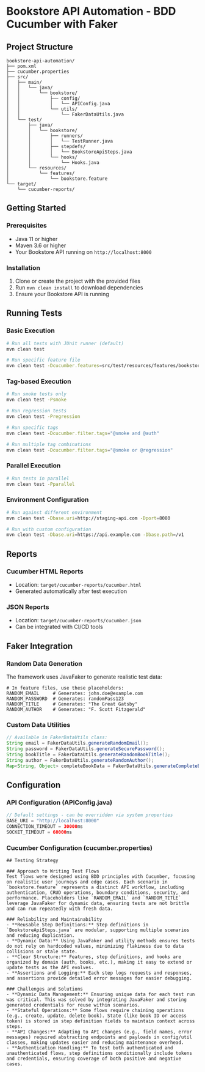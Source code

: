 # Bookstore API Automation - BDD Cucumber with Faker

## Project Structure

```
bookstore-api-automation/
├── pom.xml
├── cucumber.properties
├── src/
│   ├── main/
│   │   └── java/
│   │       └── bookstore/
│   │           ├── config/
│   │           │   └── APIConfig.java
│   │           └── utils/
│   │               └── FakerDataUtils.java
│   └── test/
│       ├── java/
│       │   └── bookstore/
│       │       ├── runners/
│       │       │   └── TestRunner.java
│       │       ├── stepdefs/
│       │       │   └── BookstoreApiSteps.java
│       │       └── hooks/
│       │           └── Hooks.java
│       └── resources/
│           └── features/
│               └── bookstore.feature
└── target/
    └── cucumber-reports/
```

## Getting Started

### Prerequisites
- Java 11 or higher
- Maven 3.6 or higher
- Your Bookstore API running on `http://localhost:8000`

### Installation
1. Clone or create the project with the provided files
2. Run `mvn clean install` to download dependencies
3. Ensure your Bookstore API is running

##  Running Tests

### Basic Execution
```bash
# Run all tests with JUnit runner (default)
mvn clean test

# Run specific feature file
mvn clean test -Dcucumber.features=src/test/resources/features/bookstore.feature
```

### Tag-based Execution
```bash
# Run smoke tests only
mvn clean test -Psmoke

# Run regression tests
mvn clean test -Pregression

# Run specific tags
mvn clean test -Dcucumber.filter.tags="@smoke and @auth"

# Run multiple tag combinations
mvn clean test -Dcucumber.filter.tags="@smoke or @regression"
```

### Parallel Execution
```bash
# Run tests in parallel
mvn clean test -Pparallel
```

### Environment Configuration
```bash
# Run against different environment
mvn clean test -Dbase.uri=http://staging-api.com -Dport=8080

# Run with custom configuration
mvn clean test -Dbase.uri=https://api.example.com -Dbase.path=/v1
```

## Reports

### Cucumber HTML Reports
- Location: `target/cucumber-reports/cucumber.html`
- Generated automatically after test execution

### JSON Reports
- Location: `target/cucumber-reports/cucumber.json`
- Can be integrated with CI/CD tools

## Faker Integration

### Random Data Generation
The framework uses JavaFaker to generate realistic test data:

```gherkin
# In feature files, use these placeholders:
RANDOM_EMAIL     # Generates: john.doe@example.com
RANDOM_PASSWORD  # Generates: randomPass123
RANDOM_TITLE     # Generates: "The Great Gatsby"
RANDOM_AUTHOR    # Generates: "F. Scott Fitzgerald"
```

### Custom Data Utilities
```java
// Available in FakerDataUtils class:
String email = FakerDataUtils.generateRandomEmail();
String password = FakerDataUtils.generateSecurePassword();
String bookTitle = FakerDataUtils.generateRandomBookTitle();
String author = FakerDataUtils.generateRandomAuthor();
Map<String, Object> completeBookData = FakerDataUtils.generateCompleteBookData();
```

## Configuration

### API Configuration (APIConfig.java)
```java
// Default settings - can be overridden via system properties
BASE_URI = "http://localhost:8000"
CONNECTION_TIMEOUT = 30000ms
SOCKET_TIMEOUT = 60000ms
```

### Cucumber Configuration (cucumber.properties)
```properties
## Testing Strategy

### Approach to Writing Test Flows
Test flows were designed using BDD principles with Cucumber, focusing on realistic user journeys and edge cases. Each scenario in `bookstore.feature` represents a distinct API workflow, including authentication, CRUD operations, boundary conditions, security, and performance. Placeholders like `RANDOM_EMAIL` and `RANDOM_TITLE` leverage JavaFaker for dynamic data, ensuring tests are not brittle and can run repeatedly with fresh data.

### Reliability and Maintainability
- **Reusable Step Definitions:** Step definitions in `BookstoreApiSteps.java` are modular, supporting multiple scenarios and reducing duplication.
- **Dynamic Data:** Using JavaFaker and utility methods ensures tests do not rely on hardcoded values, minimizing flakiness due to data collisions or stale state.
- **Clear Structure:** Features, step definitions, and hooks are organized by domain (auth, books, etc.), making it easy to extend or update tests as the API evolves.
- **Assertions and Logging:** Each step logs requests and responses, and assertions provide detailed error messages for easier debugging.

### Challenges and Solutions
- **Dynamic Data Management:** Ensuring unique data for each test run was critical. This was solved by integrating JavaFaker and storing generated credentials for reuse within scenarios.
- **Stateful Operations:** Some flows require chaining operations (e.g., create, update, delete book). State (like book ID or access token) is stored in step definition fields to maintain context across steps.
- **API Changes:** Adapting to API changes (e.g., field names, error messages) required abstracting endpoints and payloads in config/util classes, making updates easier and reducing maintenance overhead.
- **Authentication Handling:** To test both authenticated and unauthenticated flows, step definitions conditionally include tokens and credentials, ensuring coverage of both positive and negative cases.